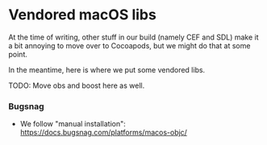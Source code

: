 # Vendored macOS libs

At the time of writing, other stuff in our build (namely CEF and SDL) make it a bit annoying to move over to Cocoapods, but we might do that at some point.

In the meantime, here is where we put some vendored libs.

TODO: Move obs and boost here as well.

### Bugsnag

- We follow "manual installation": https://docs.bugsnag.com/platforms/macos-objc/